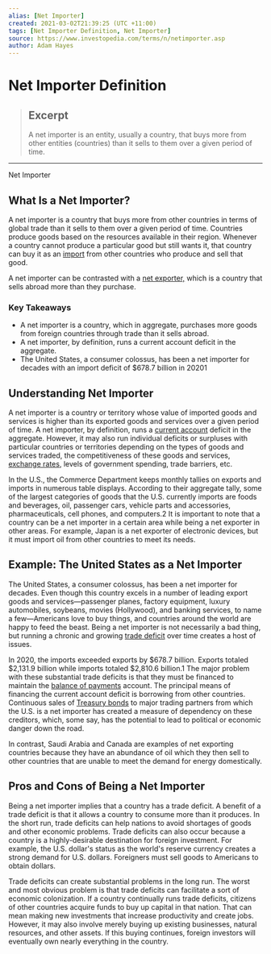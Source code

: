 ```yaml
---
alias: [Net Importer]
created: 2021-03-02T21:39:25 (UTC +11:00)
tags: [Net Importer Definition, Net Importer]
source: https://www.investopedia.com/terms/n/netimporter.asp
author: Adam Hayes
---
```


# Net Importer Definition

> ## Excerpt
> A net importer is an entity, usually a country, that buys more from other entities (countries) than it sells to them over a given period of time.

---

Net Importer
## What Is a Net Importer?

A net importer is a country that buys more from other countries in terms of global trade than it sells to them over a given period of time. Countries produce goods based on the resources available in their region. Whenever a country cannot produce a particular good but still wants it, that country can buy it as an [import](https://www.investopedia.com/terms/i/import.asp) from other countries who produce and sell that good.

A net importer can be contrasted with a [net exporter,](https://www.investopedia.com/terms/n/netexporter.asp) which is a country that sells abroad more than they purchase.

### Key Takeaways

-   A net importer is a country, which in aggregate, purchases more goods from foreign countries through trade than it sells abroad.
-   A net importer, by definition, runs a current account deficit in the aggregate.
-   The United States, a consumer colossus, has been a net importer for decades with an import deficit of $678.7 billion in 20201

## Understanding Net Importer

A net importer is a country or territory whose value of imported goods and services is higher than its exported goods and services over a given period of time. A net importer, by definition, runs a [current account](https://www.investopedia.com/terms/c/currentaccount.asp) deficit in the aggregate. However, it may also run individual deficits or surpluses with particular countries or territories depending on the types of goods and services traded, the competitiveness of these goods and services, [exchange rates](https://www.investopedia.com/terms/e/exchangerate.asp), levels of government spending, trade barriers, etc.

In the U.S., the Commerce Department keeps monthly tallies on exports and imports in numerous table displays. According to their aggregate tally, some of the largest categories of goods that the U.S. currently imports are foods and beverages, oil, passenger cars, vehicle parts and accessories, pharmaceuticals, cell phones, and computers.2 It is important to note that a country can be a net importer in a certain area while being a net exporter in other areas. For example, Japan is a net exporter of electronic devices, but it must import oil from other countries to meet its needs.

## Example: The United States as a Net Importer

The United States, a consumer colossus, has been a net importer for decades. Even though this country excels in a number of leading export goods and services—passenger planes, factory equipment, luxury automobiles, soybeans, movies (Hollywood), and banking services, to name a few—Americans love to buy things, and countries around the world are happy to feed the beast. Being a net importer is not necessarily a bad thing, but running a chronic and growing [trade deficit](https://www.investopedia.com/terms/t/trade_deficit.asp) over time creates a host of issues.

In 2020, the imports exceeded exports by $678.7 billion. Exports totaled $2,131.9 billion while imports totaled $2,810.6 billion.1 The major problem with these substantial trade deficits is that they must be financed to maintain the [balance of payments](https://www.investopedia.com/terms/b/bop.asp) account. The principal means of financing the current account deficit is borrowing from other countries. Continuous sales of [Treasury bonds](https://www.investopedia.com/terms/t/treasurybond.asp) to major trading partners from which the U.S. is a net importer has created a measure of dependency on these creditors, which, some say, has the potential to lead to political or economic danger down the road.

In contrast, Saudi Arabia and Canada are examples of net exporting countries because they have an abundance of oil which they then sell to other countries that are unable to meet the demand for energy domestically.

## Pros and Cons of Being a Net Importer

Being a net importer implies that a country has a trade deficit. A benefit of a trade deficit is that it allows a country to consume more than it produces. In the short run, trade deficits can help nations to avoid shortages of goods and other economic problems. Trade deficits can also occur because a country is a highly-desirable destination for foreign investment. For example, the U.S. dollar's status as the world's reserve currency creates a strong demand for U.S. dollars. Foreigners must sell goods to Americans to obtain dollars.

Trade deficits can create substantial problems in the long run. The worst and most obvious problem is that trade deficits can facilitate a sort of economic colonization. If a country continually runs trade deficits, citizens of other countries acquire funds to buy up capital in that nation. That can mean making new investments that increase productivity and create jobs. However, it may also involve merely buying up existing businesses, natural resources, and other assets. If this buying continues, foreign investors will eventually own nearly everything in the country.
